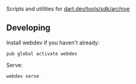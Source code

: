 Scripts and utilities for [dart.dev/tools/sdk/archive](http://dart.dev/tools/sdk/archive)

## Developing

Install webdev if you haven't already:

```
pub global activate webdev
```

Serve:

```
webdev serve
```